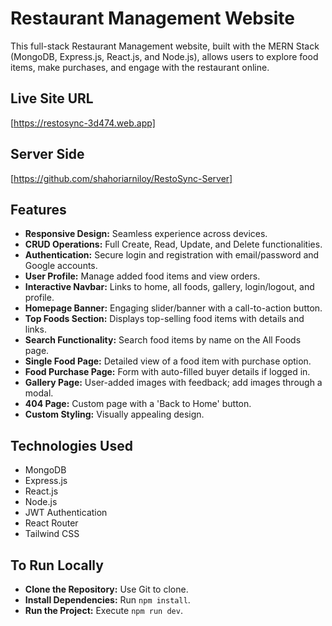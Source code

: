 # Restaurant Management Website

This full-stack Restaurant Management website, built with the MERN Stack (MongoDB, Express.js, React.js, and Node.js), allows users to explore food items, make purchases, and engage with the restaurant online.

## Live Site URL
[https://restosync-3d474.web.app]

## Server Side
[https://github.com/shahoriarniloy/RestoSync-Server]

## Features
- **Responsive Design:** Seamless experience across devices.
- **CRUD Operations:** Full Create, Read, Update, and Delete functionalities.
- **Authentication:** Secure login and registration with email/password and Google accounts.
- **User Profile:** Manage added food items and view orders.
- **Interactive Navbar:** Links to home, all foods, gallery, login/logout, and profile.
- **Homepage Banner:** Engaging slider/banner with a call-to-action button.
- **Top Foods Section:** Displays top-selling food items with details and links.
- **Search Functionality:** Search food items by name on the All Foods page.
- **Single Food Page:** Detailed view of a food item with purchase option.
- **Food Purchase Page:** Form with auto-filled buyer details if logged in.
- **Gallery Page:** User-added images with feedback; add images through a modal.
- **404 Page:** Custom page with a 'Back to Home' button.
- **Custom Styling:** Visually appealing design.

## Technologies Used
- MongoDB
- Express.js
- React.js
- Node.js
- JWT Authentication
- React Router
- Tailwind CSS

## To Run Locally
- **Clone the Repository:** Use Git to clone.
- **Install Dependencies:** Run `npm install`.
- **Run the Project:** Execute `npm run dev`.
